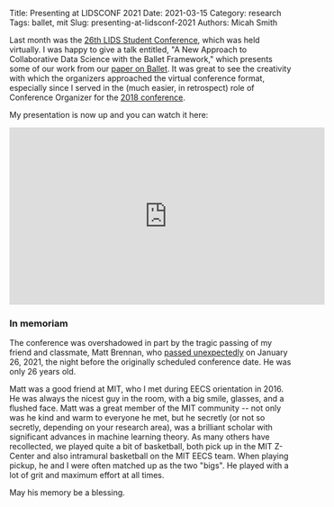 Title: Presenting at LIDSCONF 2021
Date: 2021-03-15
Category: research
Tags: ballet, mit
Slug: presenting-at-lidsconf-2021
Authors: Micah Smith

Last month was the [26th LIDS Student Conference](https://lidsconf.mit.edu/2021/), which was held virtually. I was happy to give a talk entitled, "A New Approach to Collaborative Data Science with the Ballet Framework," which presents some of our work from our [paper on Ballet](https://www.micahsmith.com/research/#smith2020enabling). It was great to see the creativity with which the organizers approached the virtual conference format, especially since I served in the (much easier, in retrospect) role of Conference Organizer for the [2018 conference](https://lidsconf.mit.edu/2018/).

My presentation is now up and you can watch it here:

<iframe width="560" height="315" src="https://www.youtube-nocookie.com/embed/gH-0dRqq1zA" frameborder="0" allow="accelerometer; autoplay; clipboard-write; encrypted-media; gyroscope; picture-in-picture" allowfullscreen></iframe>

### In memoriam

The conference was overshadowed in part by the tragic passing of my friend and classmate, Matt Brennan, who [passed unexpectedly](https://cms.math.ca/news-item/the-canadian-mathematical-society-mourns-the-loss-of-matthew-brennan/) on January 26, 2021, the night before the originally scheduled conference date. He was only 26 years old.

Matt was a good friend at MIT, who I met during EECS orientation in 2016. He was always the nicest guy in the room, with a big smile, glasses, and a flushed face. Matt was a great member of the MIT community -- not only was he kind and warm to everyone he met, but he secretly (or not so secretly, depending on your research area), was a brilliant scholar with significant advances in machine learning theory. As many others have recollected, we played quite a bit of basketball, both pick up in the MIT Z-Center and also intramural basketball on the MIT EECS team. When playing pickup, he and I were often matched up as the two "bigs". He played with a lot of grit and maximum effort at all times.

May his memory be a blessing.
